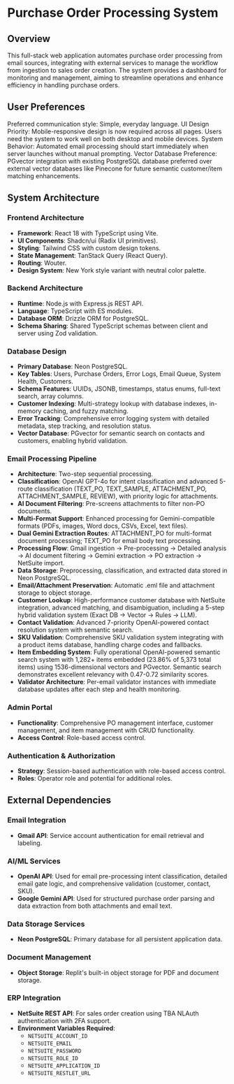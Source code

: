 # Purchase Order Processing System

## Overview
This full-stack web application automates purchase order processing from email sources, integrating with external services to manage the workflow from ingestion to sales order creation. The system provides a dashboard for monitoring and management, aiming to streamline operations and enhance efficiency in handling purchase orders.

## User Preferences
Preferred communication style: Simple, everyday language.
UI Design Priority: Mobile-responsive design is now required across all pages. Users need the system to work well on both desktop and mobile devices.
System Behavior: Automated email processing should start immediately when server launches without manual prompting.
Vector Database Preference: PGvector integration with existing PostgreSQL database preferred over external vector databases like Pinecone for future semantic customer/item matching enhancements.

## System Architecture

### Frontend Architecture
- **Framework**: React 18 with TypeScript using Vite.
- **UI Components**: Shadcn/ui (Radix UI primitives).
- **Styling**: Tailwind CSS with custom design tokens.
- **State Management**: TanStack Query (React Query).
- **Routing**: Wouter.
- **Design System**: New York style variant with neutral color palette.

### Backend Architecture
- **Runtime**: Node.js with Express.js REST API.
- **Language**: TypeScript with ES modules.
- **Database ORM**: Drizzle ORM for PostgreSQL.
- **Schema Sharing**: Shared TypeScript schemas between client and server using Zod validation.

### Database Design
- **Primary Database**: Neon PostgreSQL.
- **Key Tables**: Users, Purchase Orders, Error Logs, Email Queue, System Health, Customers.
- **Schema Features**: UUIDs, JSONB, timestamps, status enums, full-text search, array columns.
- **Customer Indexing**: Multi-strategy lookup with database indexes, in-memory caching, and fuzzy matching.
- **Error Tracking**: Comprehensive error logging system with detailed metadata, step tracking, and resolution status.
- **Vector Database**: PGvector for semantic search on contacts and customers, enabling hybrid validation.

### Email Processing Pipeline
- **Architecture**: Two-step sequential processing.
- **Classification**: OpenAI GPT-4o for intent classification and advanced 5-route classification (TEXT_PO, TEXT_SAMPLE, ATTACHMENT_PO, ATTACHMENT_SAMPLE, REVIEW), with priority logic for attachments.
- **AI Document Filtering**: Pre-screens attachments to filter non-PO documents.
- **Multi-Format Support**: Enhanced processing for Gemini-compatible formats (PDFs, images, Word docs, CSVs, Excel, text files).
- **Dual Gemini Extraction Routes**: ATTACHMENT_PO for multi-format document processing; TEXT_PO for email body text processing.
- **Processing Flow**: Gmail ingestion → Pre-processing → Detailed analysis → AI document filtering → Gemini extraction → PO extraction → NetSuite import.
- **Data Storage**: Preprocessing, classification, and extracted data stored in Neon PostgreSQL.
- **Email/Attachment Preservation**: Automatic .eml file and attachment storage to object storage.
- **Customer Lookup**: High-performance customer database with NetSuite integration, advanced matching, and disambiguation, including a 5-step hybrid validation system (Exact DB → Vector → Rules → LLM).
- **Contact Validation**: Advanced 7-priority OpenAI-powered contact resolution system with semantic search.
- **SKU Validation**: Comprehensive SKU validation system integrating with a product items database, handling charge codes and fallbacks.
- **Item Embedding System**: Fully operational OpenAI-powered semantic search system with 1,282+ items embedded (23.86% of 5,373 total items) using 1536-dimensional vectors and PGvector. Semantic search demonstrates excellent relevancy with 0.47-0.72 similarity scores.
- **Validator Architecture**: Per-email validator instances with immediate database updates after each step and health monitoring.

### Admin Portal
- **Functionality**: Comprehensive PO management interface, customer management, and item management with CRUD functionality.
- **Access Control**: Role-based access control.

### Authentication & Authorization
- **Strategy**: Session-based authentication with role-based access control.
- **Roles**: Operator role and potential for additional roles.

## External Dependencies

### Email Integration
- **Gmail API**: Service account authentication for email retrieval and labeling.

### AI/ML Services
- **OpenAI API**: Used for email pre-processing intent classification, detailed email gate logic, and comprehensive validation (customer, contact, SKU).
- **Google Gemini API**: Used for structured purchase order parsing and data extraction from both attachments and email text.

### Data Storage Services
- **Neon PostgreSQL**: Primary database for all persistent application data.

### Document Management
- **Object Storage**: Replit's built-in object storage for PDF and document storage.

### ERP Integration
- **NetSuite REST API**: For sales order creation using TBA NLAuth authentication with 2FA support.
- **Environment Variables Required**:
  - `NETSUITE_ACCOUNT_ID`
  - `NETSUITE_EMAIL`
  - `NETSUITE_PASSWORD`
  - `NETSUITE_ROLE_ID`
  - `NETSUITE_APPLICATION_ID`
  - `NETSUITE_RESTLET_URL`